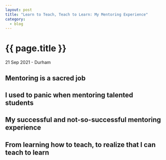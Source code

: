 ```yaml
---
layout: post
title: "Learn to Teach, Teach to Learn: My Mentoring Experience"
category: 
  - blog
---
```


{{ page.title }}
================

<p class="meta">21 Sep 2021 - Durham</p>

## Mentoring is a sacred job

## I used to panic when mentoring talented students

## My successful and not-so-successful mentoring experience

## From learning how to teach, to realize that I can teach to learn
